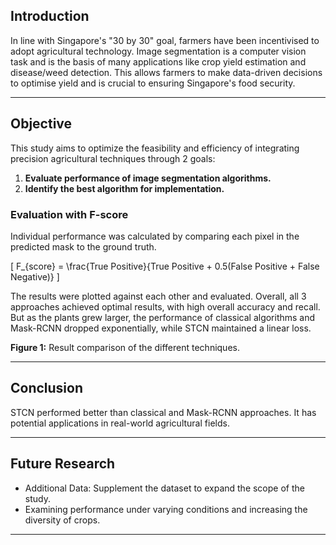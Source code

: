 ## Introduction

In line with Singapore's "30 by 30" goal, farmers have been incentivised to adopt agricultural technology. Image segmentation is a computer vision task and is the basis of many applications like crop yield estimation and disease/weed detection. This allows farmers to make data-driven decisions to optimise yield and is crucial to ensuring Singapore's food security.

---

## Objective

This study aims to optimize the feasibility and efficiency of integrating precision agricultural techniques through 2 goals:

1. **Evaluate performance of image segmentation algorithms.**  
2. **Identify the best algorithm for implementation.**


### Evaluation with F-score  
Individual performance was calculated by comparing each pixel in the predicted mask to the ground truth.

\[
F_{score} = \frac{True Positive}{True Positive + 0.5(False Positive + False Negative)}
\]

The results were plotted against each other and evaluated. Overall, all 3 approaches achieved optimal results, with high overall accuracy and recall. But as the plants grew larger, the performance of classical algorithms and Mask-RCNN dropped exponentially, while STCN maintained a linear loss.

**Figure 1:** Result comparison of the different techniques.

---

## Conclusion

STCN performed better than classical and Mask-RCNN approaches. It has potential applications in real-world agricultural fields.

---

## Future Research

- Additional Data: Supplement the dataset to expand the scope of the study.  
- Examining performance under varying conditions and increasing the diversity of crops.

---
